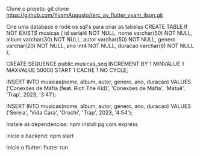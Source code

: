 Clone o projeto: git clone https://github.com/YvamAugusto/terc_av_flutter_yvam_ilson.git

Crie uma database e rode os sql's para criar as tabelas
CREATE TABLE If NOT EXISTS musicas (
    id serial4 NOT NULL,
	nome varchar(50) NOT NULL,
	album varchar(30) NOT NULL,
	autor varchar(50) NOT NULL,
	genero varchar(20) NOT NULL,
	ano int4 NOT NULL,
	duracao varchar(6) NOT NULL
);

CREATE SEQUENCE public.musicas_seq
	INCREMENT BY 1
	MINVALUE 1
	MAXVALUE 50000
	START 1
	CACHE 1
	NO CYCLE;

INSERT INTO musicas(nome, album, autor, genero, ano, duracao) VALUES ('Conexões de Máfia (feat. Rich The Kid)', 'Conexões de Máfia', 'Matuê', 'Trap', 2023, '3:41');

INSERT INTO musicas(nome, album, autor, genero, ano, duracao) VALUES ('Sereia', 'Vida Cara', 'Orochi', 'Trap', 2023, '4:54');


Instale as dependencias: npm install pg cors express

inicie o backend: npm start

Inicie o flutter: flutter run
